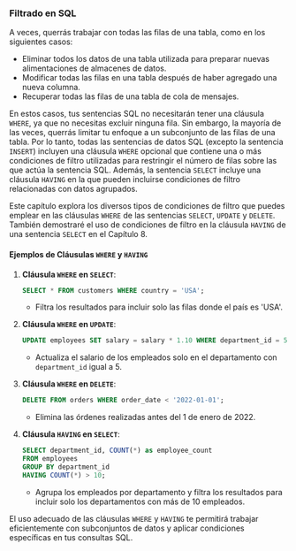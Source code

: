 ### Filtrado en SQL

A veces, querrás trabajar con todas las filas de una tabla, como en los siguientes casos:
- Eliminar todos los datos de una tabla utilizada para preparar nuevas alimentaciones de almacenes de datos.
- Modificar todas las filas en una tabla después de haber agregado una nueva columna.
- Recuperar todas las filas de una tabla de cola de mensajes.

En estos casos, tus sentencias SQL no necesitarán tener una cláusula `WHERE`, ya que no necesitas excluir ninguna fila. Sin embargo, la mayoría de las veces, querrás limitar tu enfoque a un subconjunto de las filas de una tabla. Por lo tanto, todas las sentencias de datos SQL (excepto la sentencia `INSERT`) incluyen una cláusula `WHERE` opcional que contiene una o más condiciones de filtro utilizadas para restringir el número de filas sobre las que actúa la sentencia SQL. Además, la sentencia `SELECT` incluye una cláusula `HAVING` en la que pueden incluirse condiciones de filtro relacionadas con datos agrupados.

Este capítulo explora los diversos tipos de condiciones de filtro que puedes emplear en las cláusulas `WHERE` de las sentencias `SELECT`, `UPDATE` y `DELETE`. También demostraré el uso de condiciones de filtro en la cláusula `HAVING` de una sentencia `SELECT` en el Capítulo 8.

#### Ejemplos de Cláusulas `WHERE` y `HAVING`

1. **Cláusula `WHERE` en `SELECT`**:
   ```sql
   SELECT * FROM customers WHERE country = 'USA';
   ```
    - Filtra los resultados para incluir solo las filas donde el país es 'USA'.

2. **Cláusula `WHERE` en `UPDATE`**:
   ```sql
   UPDATE employees SET salary = salary * 1.10 WHERE department_id = 5;
   ```
    - Actualiza el salario de los empleados solo en el departamento con `department_id` igual a 5.

3. **Cláusula `WHERE` en `DELETE`**:
   ```sql
   DELETE FROM orders WHERE order_date < '2022-01-01';
   ```
    - Elimina las órdenes realizadas antes del 1 de enero de 2022.

4. **Cláusula `HAVING` en `SELECT`**:
   ```sql
   SELECT department_id, COUNT(*) as employee_count
   FROM employees
   GROUP BY department_id
   HAVING COUNT(*) > 10;
   ```
    - Agrupa los empleados por departamento y filtra los resultados para incluir solo los departamentos con más de 10 empleados.

El uso adecuado de las cláusulas `WHERE` y `HAVING` te permitirá trabajar eficientemente con subconjuntos de datos y aplicar condiciones específicas en tus consultas SQL.